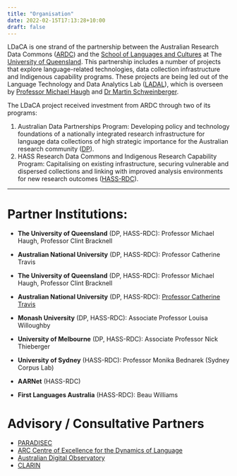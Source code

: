 ```yaml
---
title: "Organisation"
date: 2022-02-15T17:13:28+10:00
draft: false
---
```


LDaCA is one strand of the partnership between the Australian Research Data Commons ([ARDC](https://ardc.edu.au/)) and the [School of Languages and Cultures](https://languages-cultures.uq.edu.au/) at The [University of Queensland](https://www.uq.edu.au/). This partnership includes a number of projects that explore language-related technologies, data collection infrastructure and Indigenous capability programs. These projects are being led out of the Language Technology and Data Analytics Lab ([LADAL](https://slcladal.github.io/index.html)), which is overseen by [Professor Michael Haugh](https://languages-cultures.uq.edu.au/profile/1498/michael-haugh) and [Dr Martin Schweinberger](https://languages-cultures.uq.edu.au/profile/4295/martin-schweinberger).

The LDaCA project received investment from ARDC through two of its programs:

1. Australian Data Partnerships Program: Developing policy and technology foundations of a nationally integrated research infrastructure for language data collections of high strategic importance for the Australian research community ([DP](https://ardc.edu.au/project/language-data-commons-of-australia-ldaca/)).
2. HASS Research Data Commons and Indigenous Research Capability Program: Capitalising on existing infrastructure, securing vulnerable and dispersed collections and linking with improved analysis environments for new research outcomes ([HASS-RDC](https://ardc.edu.au/news/announcing-3-successful-projects-ardc-hass-rdc/)).

---

# Partner Institutions:


- **The University of Queensland** (DP, HASS-RDC): Professor Michael Haugh, Professor Clint Bracknell
- **Australian National University** (DP, HASS-RDC): Professor Catherine Travis

- **The University of Queensland** (DP, HASS-RDC): Professor Michael Haugh, Professor Clint Bracknell
- **Australian National University** (DP, HASS-RDC): [Professor Catherine Travis](https://researchers.anu.edu.au/researchers/travis-ce)

- **Monash University** (DP, HASS-RDC): Associate Professor Louisa Willoughby
- **University of Melbourne** (DP, HASS-RDC): Associate Professor Nick Thieberger
- **University of Sydney** (HASS-RDC): Professor Monika Bednarek (Sydney Corpus Lab)
- **AARNet** (HASS-RDC)
- **First Languages Australia** (HASS-RDC): Beau Williams

# Advisory / Consultative Partners

- [PARADISEC](https://www.paradisec.org.au)
- [ARC Centre of Excellence for the Dynamics of Language](https://legacy.dynamicsoflanguage.edu.au/)
- [Australian Digital Observatory](https://www.digitalobservatory.net.au/)
- [CLARIN](https://www.clarin.eu)
